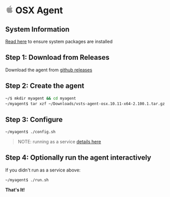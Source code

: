 # ![osx](../apple_med.png) OSX Agent

## System Information

[Read here](../preview/latebreaking.md) to ensure system packages are installed

## Step 1: Download from Releases

Download the agent from [github releases](https://github.com/Microsoft/vsts-agent/releases/tag/v2.100.1)

## Step 2: Create the agent

```bash
~/$ mkdir myagent && cd myagent
~/myagent$ tar xzf ~/Downloads/vsts-agent-osx.10.11-x64-2.100.1.tar.gz
```
## Step 3: Configure

```bash
~/myagent$ ./config.sh

```

> NOTE: running as a service [details here](nixsvc.md)

## Step 4: Optionally run the agent interactively

If you didn't run as a service above:

```bash
~/myagent$ ./run.sh
```

**That's It!**  
